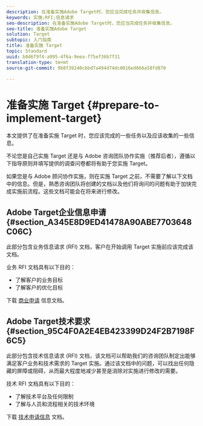 ```yaml
---
description: 在准备实施Adobe Target时，您应当完成任务并收集信息。
keywords: 实施;RFI;信息请求
seo-description: 在准备实施Adobe Target时，您应当完成任务并收集信息。
seo-title: 准备实施Adobe Target
solution: Target
subtopic: 入门指南
title: 准备实施 Target
topic: Standard
uuid: b8d6f9f4-a995-4f6a-9eea-f75ef36b7f31
translation-type: tm+mt
source-git-commit: 9b8f39240cbbd7a494d74dc0016ed666a58fd870

---
```



# 准备实施 Target {#prepare-to-implement-target}

本文提供了在准备实施 Target 时，您应该完成的一些任务以及应该收集的一些信息。

不论您是自己实施 Target 还是与 Adobe 咨询团队协作实施（推荐后者），遵循以下指导原则并填写提供的调查问卷都将有助于您实施 Target。

如果您是与 Adobe 顾问协作实施，则在实施 Target 之前，不需要了解以下文档中的信息。但是，熟悉咨询团队将创建的文档以及他们将询问的问题有助于加快完成实施前流程。这些文档可能会在将来进行修改。

## Adobe Target企业信息申请 {#section_A345E8D9ED41478A90ABE7703648C06C}

此部分包含业务信息请求 (RFI) 文档，客户在开始调用 Target 实施前应该完成该文档。

业务 RFI 文档具有以下目的：

* 了解客户的业务目标
* 了解客户的优化目标

下载 [商业申请](/help/assets/business-rfi.docx) 信息文档。

## Adobe Target技术要求 {#section_95C4F0A2E4EB423399D24F2B7198F6C5}

此部分包含技术信息请求 (RFI) 文档，该文档可以帮助我们的咨询团队制定出能够满足客户业务和技术需求的 Target 实施。通过该文档中的问题，可以找出任何隐藏的屏障或阻碍，从而最大程度地减少甚至是消除对实施进行修改的需要。

技术 RFI 文档具有以下目的：

* 了解技术平台及任何限制
* 了解与人员和流程相关的技术环境

下载 [技术申请信息](/help/assets/technical-rfi.docx) 文档。
